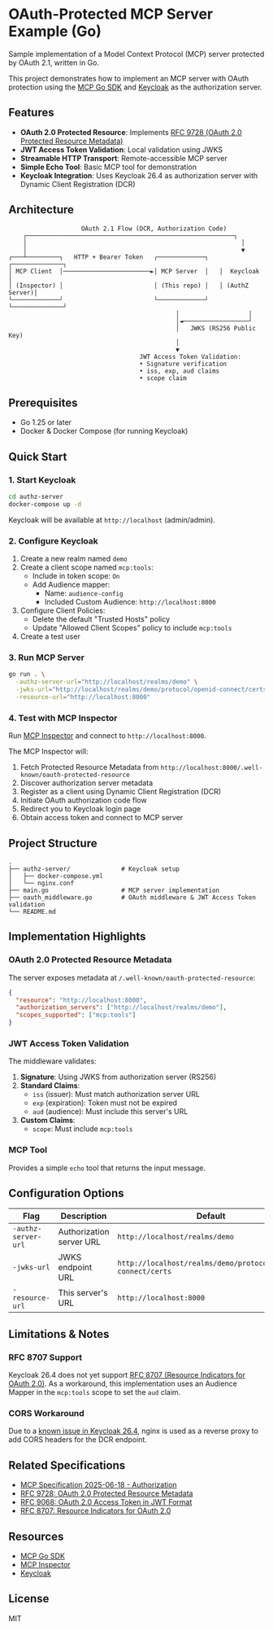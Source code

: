 # OAuth-Protected MCP Server Example (Go)

Sample implementation of a Model Context Protocol (MCP) server protected by OAuth 2.1, written in Go.

This project demonstrates how to implement an MCP server with OAuth protection using the [MCP Go SDK](https://github.com/modelcontextprotocol/go-sdk) and [Keycloak](https://www.keycloak.org/) as the authorization server.

## Features

- **OAuth 2.0 Protected Resource**: Implements [RFC 9728 (OAuth 2.0 Protected Resource Metadata)](https://datatracker.ietf.org/doc/html/rfc9728)
- **JWT Access Token Validation**: Local validation using JWKS
- **Streamable HTTP Transport**: Remote-accessible MCP server
- **Simple Echo Tool**: Basic MCP tool for demonstration
- **Keycloak Integration**: Uses Keycloak 26.4 as authorization server with Dynamic Client Registration (DCR)

## Architecture

```
                    OAuth 2.1 Flow (DCR, Authorization Code)
    ┌─────────────────────────────────────────────────────────┐
    │                                                           │
    │                                                           ▼
┌───┴─────────┐   HTTP + Bearer Token   ┌─────────────┐   ┌──────────────┐
│ MCP Client  │────────────────────────►│ MCP Server  │   │  Keycloak    │
│ (Inspector) │                         │ (This repo) │   │ (AuthZ Server)│
└─────────────┘                         └─────────────┘   └──────────────┘
                                              │                   │
                                              │◄──────────────────┘
                                              │   JWKS (RS256 Public Key)
                                              │
                                              ▼
                                    JWT Access Token Validation:
                                    • Signature verification
                                    • iss, exp, aud claims
                                    • scope claim
```

## Prerequisites

- Go 1.25 or later
- Docker & Docker Compose (for running Keycloak)

## Quick Start

### 1. Start Keycloak

```bash
cd authz-server
docker-compose up -d
```

Keycloak will be available at `http://localhost` (admin/admin).

### 2. Configure Keycloak

1. Create a new realm named `demo`
2. Create a client scope named `mcp:tools`:
   - Include in token scope: `On`
   - Add Audience mapper:
     - Name: `audience-config`
     - Included Custom Audience: `http://localhost:8000`
3. Configure Client Policies:
   - Delete the default "Trusted Hosts" policy
   - Update "Allowed Client Scopes" policy to include `mcp:tools`
4. Create a test user


### 3. Run MCP Server

```bash
go run . \
  -authz-server-url="http://localhost/realms/demo" \
  -jwks-url="http://localhost/realms/demo/protocol/openid-connect/certs" \
  -resource-url="http://localhost:8000"
```

### 4. Test with MCP Inspector

Run [MCP Inspector](https://github.com/modelcontextprotocol/inspector) and connect to `http://localhost:8000`.

The MCP Inspector will:
1. Fetch Protected Resource Metadata from `http://localhost:8000/.well-known/oauth-protected-resource`
2. Discover authorization server metadata
3. Register as a client using Dynamic Client Registration (DCR)
4. Initiate OAuth authorization code flow
5. Redirect you to Keycloak login page
6. Obtain access token and connect to MCP server

## Project Structure

```
.
├── authz-server/              # Keycloak setup
│   ├── docker-compose.yml
│   └── nginx.conf
├── main.go                    # MCP server implementation
├── oauth_middleware.go        # OAuth middleware & JWT Access Token validation
└── README.md
```

## Implementation Highlights

### OAuth 2.0 Protected Resource Metadata

The server exposes metadata at `/.well-known/oauth-protected-resource`:

```json
{
  "resource": "http://localhost:8000",
  "authorization_servers": ["http://localhost/realms/demo"],
  "scopes_supported": ["mcp:tools"]
}
```

### JWT Access Token Validation

The middleware validates:

1. **Signature**: Using JWKS from authorization server (RS256)
2. **Standard Claims**:
   - `iss` (issuer): Must match authorization server URL
   - `exp` (expiration): Token must not be expired
   - `aud` (audience): Must include this server's URL
3. **Custom Claims**:
   - `scope`: Must include `mcp:tools`

### MCP Tool

Provides a simple `echo` tool that returns the input message.

## Configuration Options

| Flag | Description | Default |
|------|-------------|---------|
| `-authz-server-url` | Authorization server URL | `http://localhost/realms/demo` |
| `-jwks-url` | JWKS endpoint URL | `http://localhost/realms/demo/protocol/openid-connect/certs` |
| `-resource-url` | This server's URL | `http://localhost:8000` |

## Limitations & Notes

### RFC 8707 Support

Keycloak 26.4 does not yet support [RFC 8707 (Resource Indicators for OAuth 2.0)](https://datatracker.ietf.org/doc/html/rfc8707). As a workaround, this implementation uses an Audience Mapper in the `mcp:tools` scope to set the `aud` claim.

### CORS Workaround

Due to a [known issue in Keycloak 26.4](https://github.com/keycloak/keycloak/issues/39629), nginx is used as a reverse proxy to add CORS headers for the DCR endpoint.

## Related Specifications

- [MCP Specification 2025-06-18 - Authorization](https://modelcontextprotocol.io/specification/2025-06-18/basic/authorization)
- [RFC 9728: OAuth 2.0 Protected Resource Metadata](https://datatracker.ietf.org/doc/html/rfc9728)
- [RFC 9068: OAuth 2.0 Access Token in JWT Format](https://datatracker.ietf.org/doc/html/rfc9068)
- [RFC 8707: Resource Indicators for OAuth 2.0](https://datatracker.ietf.org/doc/html/rfc8707)

## Resources

- [MCP Go SDK](https://github.com/modelcontextprotocol/go-sdk)
- [MCP Inspector](https://github.com/modelcontextprotocol/inspector)
- [Keycloak](https://www.keycloak.org/)

## License

MIT
